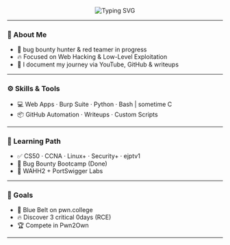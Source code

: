 <p align="center">
  <img src="https://readme-typing-svg.demolab.com?font=Fira+Code&duration=2000&pause=100&color=F70000&center=true&vCenter=true&multiline=true&width=435&lines=Hello+Hackers+%F0%9F%92%BB;I'm+Abdarhman+%7C+Bug+Bounty+Hunter;Red+Teamer+in+Progress+%F0%9F%94%AB;Zero-Day+Hunter+in+the+Making+%F0%9F%92%80" alt="Typing SVG" />
</p>

---

### 🧠 About Me
- 🎯 bug bounty hunter & red teamer in progress  
- 🔥 Focused on Web Hacking & Low-Level Exploitation  
- 🎥 I document my journey via YouTube, GitHub & writeups

---

### ⚙️ Skills & Tools
- 💻 Web Apps · Burp Suite · Python · Bash | sometime C
- 📦 GitHub Automation · Writeups · Custom Scripts

---

### 📘 Learning Path
- ✅ CS50 · CCNA · Linux+ · Security+ · ejptv1
- 📖 Bug Bounty Bootcamp (Done)
- 🔄 WAHH2 + PortSwigger Labs  

---

### 🚀 Goals
- 🔹 Blue Belt on pwn.college  
- 🔥 Discover 3 critical 0days (RCE)
- 🏆 Compete in Pwn2Own

---




